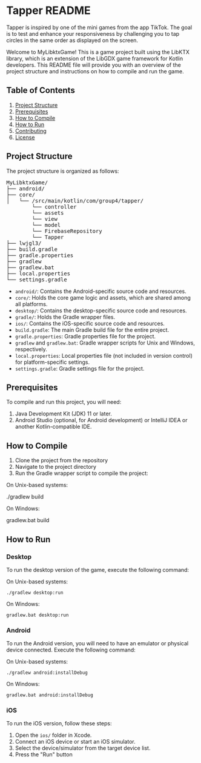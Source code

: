 # Tapper README

Tapper is inspired by one of the mini games from the app TikTok. The goal is to test and enhance your responsiveness by challenging you to tap circles in the same order as displayed on the screen. 



Welcome to MyLibktxGame! This is a game project built using the LibKTX library, which is an extension of the LibGDX game framework for Kotlin developers. This README file will provide you with an overview of the project structure and instructions on how to compile and run the game.

## Table of Contents

1. [Project Structure](#project-structure)
2. [Prerequisites](#prerequisites)
3. [How to Compile](#how-to-compile)
4. [How to Run](#how-to-run)
5. [Contributing](#contributing)
6. [License](#license)

## Project Structure

The project structure is organized as follows:

<pre>
MyLibktxGame/
├── android/
├── core/
│   └── /src/main/kotlin/com/group4/tapper/
        └── controller
        └── assets
        └── view
        └── model
        └── FirebaseRepository
        └── Tapper
├── lwjgl3/
├── build.gradle
├── gradle.properties
├── gradlew
├── gradlew.bat
├── local.properties
└── settings.gradle
</pre>

- `android/`: Contains the Android-specific source code and resources.
- `core/`: Holds the core game logic and assets, which are shared among all platforms.
- `desktop/`: Contains the desktop-specific source code and resources.
- `gradle/`: Holds the Gradle wrapper files.
- `ios/`: Contains the iOS-specific source code and resources.
- `build.gradle`: The main Gradle build file for the entire project.
- `gradle.properties`: Gradle properties file for the project.
- `gradlew` and `gradlew.bat`: Gradle wrapper scripts for Unix and Windows, respectively.
- `local.properties`: Local properties file (not included in version control) for platform-specific settings.
- `settings.gradle`: Gradle settings file for the project.

## Prerequisites

To compile and run this project, you will need:

1. Java Development Kit (JDK) 11 or later.
2. Android Studio (optional, for Android development) or IntelliJ IDEA or another Kotlin-compatible IDE.


## How to Compile

1. Clone the project from the repository
2. Navigate to the project directory
3. Run the Gradle wrapper script to compile the project:

On Unix-based systems:

./gradlew build

On Windows:

gradlew.bat build



## How to Run

### Desktop

To run the desktop version of the game, execute the following command:

On Unix-based systems:

 `./gradlew desktop:run `

On Windows:

 `gradlew.bat desktop:run `



### Android

To run the Android version, you will need to have an emulator or physical device connected. Execute the following command:

On Unix-based systems:

 `./gradlew android:installDebug `

On Windows:

 `gradlew.bat android:installDebug `



### iOS

To run the iOS version, follow these steps:

1. Open the `ios/` folder in Xcode.
2. Connect an iOS device or start an iOS simulator.
3. Select the device/simulator from the target device list.
4. Press the "Run" button
